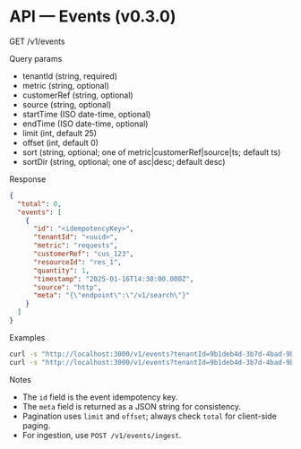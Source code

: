 # API — Events (v0.3.0)

GET /v1/events

Query params
- tenantId (string, required)
- metric (string, optional)
- customerRef (string, optional)
- source (string, optional)
- startTime (ISO date-time, optional)
- endTime (ISO date-time, optional)
- limit (int, default 25)
- offset (int, default 0)
- sort (string, optional; one of metric|customerRef|source|ts; default ts)
- sortDir (string, optional; one of asc|desc; default desc)

Response
```json
{
  "total": 0,
  "events": [
    {
      "id": "<idempotencyKey>",
      "tenantId": "<uuid>",
      "metric": "requests",
      "customerRef": "cus_123",
      "resourceId": "res_1",
      "quantity": 1,
      "timestamp": "2025-01-16T14:30:00.000Z",
      "source": "http",
      "meta": "{\"endpoint\":\"/v1/search\"}"
    }
  ]
}
```

Examples
```bash
curl -s "http://localhost:3000/v1/events?tenantId=9b1deb4d-3b7d-4bad-9bdd-2b0d7b3dcb6d&limit=25" | jq
curl -s "http://localhost:3000/v1/events?tenantId=9b1deb4d-3b7d-4bad-9bdd-2b0d7b3dcb6d&metric=requests&customerRef=cus_123&startTime=2025-01-01T00:00:00Z&endTime=2025-02-01T00:00:00Z&sort=ts&sortDir=desc" | jq
```

Notes
- The `id` field is the event idempotency key.
- The `meta` field is returned as a JSON string for consistency.
- Pagination uses `limit` and `offset`; always check `total` for client-side paging.
- For ingestion, use `POST /v1/events/ingest`.
